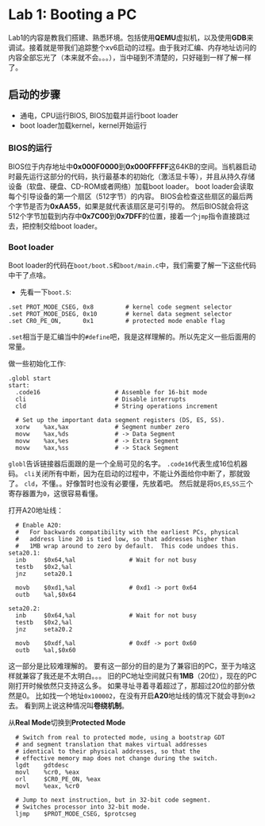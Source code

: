 # Lab 1: Booting a PC
Lab1的内容是教我们搭建、熟悉环境。包括使用**QEMU**虚拟机，以及使用**GDB**来调试。接着就是带我们追踪整个xv6启动的过程。由于我对汇编、内存地址访问的内容全部忘光了（本来就不会。。。），当中碰到不清楚的，只好碰到一样了解一样了。

## 启动的步骤
* 通电，CPU运行BIOS, BIOS加载并运行boot loader
* boot loader加载kernel，kernel开始运行

### BIOS的运行
BIOS位于内存地址中**0x000F0000**到**0x000FFFFF**这64KB的空间。当机器启动时最先运行这部分的代码，执行最基本的初始化（激活显卡等），并且从持久存储设备（软盘、硬盘、CD-ROM或者网络）加载boot loader。
boot loader会读取每个引导设备的第一个扇区（512字节）的内容。
BIOS会检查这些扇区的最后两个字节是否为**0xAA55**，如果是就代表该扇区是可引导的。
然后BIOS就会将这512个字节加载到内存中**0x7C00**到**0x7DFF**的位置，接着一个`jmp`指令直接跳过去，把控制交给boot loader。

### Boot loader
Boot loader的代码在`boot/boot.S`和`boot/main.c`中，我们需要了解一下这些代码中干了点啥。
* 先看一下`boot.S`:
```
.set PROT_MODE_CSEG, 0x8         # kernel code segment selector
.set PROT_MODE_DSEG, 0x10        # kernel data segment selector
.set CR0_PE_ON,      0x1         # protected mode enable flag
```
`.set`相当于是汇编当中的`#define`吧，我是这样理解的。所以先定义一些后面用的常量。

做一些初始化工作:
```
.globl start
start:
  .code16                     # Assemble for 16-bit mode
  cli                         # Disable interrupts
  cld                         # String operations increment

  # Set up the important data segment registers (DS, ES, SS).
  xorw    %ax,%ax             # Segment number zero
  movw    %ax,%ds             # -> Data Segment
  movw    %ax,%es             # -> Extra Segment
  movw    %ax,%ss             # -> Stack Segment
```
`globl`告诉链接器后面跟的是一个全局可见的名字。
`.code16`代表生成16位机器码。
`cli`关闭所有中断，因为在启动的过程中，不能让外面给你中断了，那就毁了。
`cld`，不懂。。好像暂时也没有必要懂，先放着吧。
然后就是将`DS`,`ES`,`SS`三个寄存器置为`0`，这很容易看懂。

打开A20地址线：
```
  # Enable A20:
  #   For backwards compatibility with the earliest PCs, physical
  #   address line 20 is tied low, so that addresses higher than
  #   1MB wrap around to zero by default.  This code undoes this.
seta20.1:
  inb     $0x64,%al               # Wait for not busy
  testb   $0x2,%al
  jnz     seta20.1

  movb    $0xd1,%al               # 0xd1 -> port 0x64
  outb    %al,$0x64

seta20.2:
  inb     $0x64,%al               # Wait for not busy
  testb   $0x2,%al
  jnz     seta20.2

  movb    $0xdf,%al               # 0xdf -> port 0x60
  outb    %al,$0x60
```
这一部分是比较难理解的。
要有这一部分的目的是为了兼容旧的PC，至于为啥这样就兼容了我还是不太明白。。。
旧的PC地址空间就只有**1MB**（20位），现在的PC刚打开时候依然只支持这么多。
如果寻址寻着寻着超过了，那超过20位的部分依然是0。
比如找一个地址`0x100002`，在没有开启**A20**地址线的情况下就会寻到`0x2`去。
看到网上说这种情况叫**卷绕机制**。

从**Real Mode**切换到**Protected Mode**
```
  # Switch from real to protected mode, using a bootstrap GDT
  # and segment translation that makes virtual addresses
  # identical to their physical addresses, so that the
  # effective memory map does not change during the switch.
  lgdt    gdtdesc
  movl    %cr0, %eax
  orl     $CR0_PE_ON, %eax
  movl    %eax, %cr0

  # Jump to next instruction, but in 32-bit code segment.
  # Switches processor into 32-bit mode.
  ljmp    $PROT_MODE_CSEG, $protcseg
```

